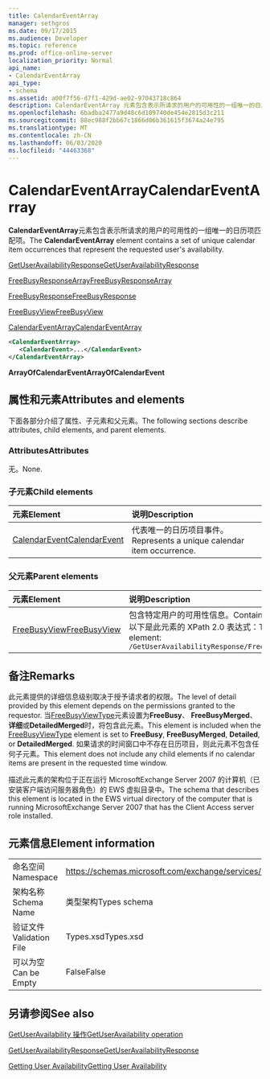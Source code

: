 ```yaml
---
title: CalendarEventArray
manager: sethgros
ms.date: 09/17/2015
ms.audience: Developer
ms.topic: reference
ms.prod: office-online-server
localization_priority: Normal
api_name:
- CalendarEventArray
api_type:
- schema
ms.assetid: a00f7f56-d7f1-429d-ae02-97043718c864
description: CalendarEventArray 元素包含表示所请求的用户的可用性的一组唯一的日历项匹配项。
ms.openlocfilehash: 6badba2477a9d48c6d109740de454e2815d3c211
ms.sourcegitcommit: 88ec988f2bb67c1866d06b361615f3674a24e795
ms.translationtype: MT
ms.contentlocale: zh-CN
ms.lasthandoff: 06/03/2020
ms.locfileid: "44463368"
---
```

# <a name="calendareventarray"></a><span data-ttu-id="cbd30-103">CalendarEventArray</span><span class="sxs-lookup"><span data-stu-id="cbd30-103">CalendarEventArray</span></span>

<span data-ttu-id="cbd30-104">**CalendarEventArray**元素包含表示所请求的用户的可用性的一组唯一的日历项匹配项。</span><span class="sxs-lookup"><span data-stu-id="cbd30-104">The **CalendarEventArray** element contains a set of unique calendar item occurrences that represent the requested user's availability.</span></span> 
  
[<span data-ttu-id="cbd30-105">GetUserAvailabilityResponse</span><span class="sxs-lookup"><span data-stu-id="cbd30-105">GetUserAvailabilityResponse</span></span>](getuseravailabilityresponse.md)
  
[<span data-ttu-id="cbd30-106">FreeBusyResponseArray</span><span class="sxs-lookup"><span data-stu-id="cbd30-106">FreeBusyResponseArray</span></span>](freebusyresponsearray.md)
  
[<span data-ttu-id="cbd30-107">FreeBusyResponse</span><span class="sxs-lookup"><span data-stu-id="cbd30-107">FreeBusyResponse</span></span>](freebusyresponse.md)
  
[<span data-ttu-id="cbd30-108">FreeBusyView</span><span class="sxs-lookup"><span data-stu-id="cbd30-108">FreeBusyView</span></span>](freebusyview.md)
  
[<span data-ttu-id="cbd30-109">CalendarEventArray</span><span class="sxs-lookup"><span data-stu-id="cbd30-109">CalendarEventArray</span></span>](calendareventarray.md)
  
```xml
<CalendarEventArray>
   <CalendarEvent>...</CalendarEvent>
</CalendarEventArray>
```

 <span data-ttu-id="cbd30-110">**ArrayOfCalendarEvent**</span><span class="sxs-lookup"><span data-stu-id="cbd30-110">**ArrayOfCalendarEvent**</span></span>
## <a name="attributes-and-elements"></a><span data-ttu-id="cbd30-111">属性和元素</span><span class="sxs-lookup"><span data-stu-id="cbd30-111">Attributes and elements</span></span>

<span data-ttu-id="cbd30-112">下面各部分介绍了属性、子元素和父元素。</span><span class="sxs-lookup"><span data-stu-id="cbd30-112">The following sections describe attributes, child elements, and parent elements.</span></span>
  
### <a name="attributes"></a><span data-ttu-id="cbd30-113">Attributes</span><span class="sxs-lookup"><span data-stu-id="cbd30-113">Attributes</span></span>

<span data-ttu-id="cbd30-114">无。</span><span class="sxs-lookup"><span data-stu-id="cbd30-114">None.</span></span>
  
### <a name="child-elements"></a><span data-ttu-id="cbd30-115">子元素</span><span class="sxs-lookup"><span data-stu-id="cbd30-115">Child elements</span></span>

|<span data-ttu-id="cbd30-116">**元素**</span><span class="sxs-lookup"><span data-stu-id="cbd30-116">**Element**</span></span>|<span data-ttu-id="cbd30-117">**说明**</span><span class="sxs-lookup"><span data-stu-id="cbd30-117">**Description**</span></span>|
|:-----|:-----|
|[<span data-ttu-id="cbd30-118">CalendarEvent</span><span class="sxs-lookup"><span data-stu-id="cbd30-118">CalendarEvent</span></span>](calendarevent.md) <br/> |<span data-ttu-id="cbd30-119">代表唯一的日历项目事件。</span><span class="sxs-lookup"><span data-stu-id="cbd30-119">Represents a unique calendar item occurrence.</span></span>  <br/> |
   
### <a name="parent-elements"></a><span data-ttu-id="cbd30-120">父元素</span><span class="sxs-lookup"><span data-stu-id="cbd30-120">Parent elements</span></span>

|<span data-ttu-id="cbd30-121">**元素**</span><span class="sxs-lookup"><span data-stu-id="cbd30-121">**Element**</span></span>|<span data-ttu-id="cbd30-122">**说明**</span><span class="sxs-lookup"><span data-stu-id="cbd30-122">**Description**</span></span>|
|:-----|:-----|
|[<span data-ttu-id="cbd30-123">FreeBusyView</span><span class="sxs-lookup"><span data-stu-id="cbd30-123">FreeBusyView</span></span>](freebusyview.md) <br/> |<span data-ttu-id="cbd30-124">包含特定用户的可用性信息。</span><span class="sxs-lookup"><span data-stu-id="cbd30-124">Contains availability information for a specific user.</span></span>  <br/> <span data-ttu-id="cbd30-125">以下是此元素的 XPath 2.0 表达式：</span><span class="sxs-lookup"><span data-stu-id="cbd30-125">The following is the XPath 2.0 expression to this element:</span></span>  <br/>  `/GetUserAvailabilityResponse/FreeBusyResponseArray/FreeBusyResponse/FreeBusyView` <br/> |
   
## <a name="remarks"></a><span data-ttu-id="cbd30-126">备注</span><span class="sxs-lookup"><span data-stu-id="cbd30-126">Remarks</span></span>

<span data-ttu-id="cbd30-127">此元素提供的详细信息级别取决于授予请求者的权限。</span><span class="sxs-lookup"><span data-stu-id="cbd30-127">The level of detail provided by this element depends on the permissions granted to the requestor.</span></span> <span data-ttu-id="cbd30-128">当[FreeBusyViewType](freebusyviewtype.md)元素设置为**FreeBusy**、 **FreeBusyMerged**、**详细**或**DetailedMerged**时，将包含此元素。</span><span class="sxs-lookup"><span data-stu-id="cbd30-128">This element is included when the [FreeBusyViewType](freebusyviewtype.md) element is set to **FreeBusy**, **FreeBusyMerged**, **Detailed**, or **DetailedMerged**.</span></span> <span data-ttu-id="cbd30-129">如果请求的时间窗口中不存在日历项目，则此元素不包含任何子元素。</span><span class="sxs-lookup"><span data-stu-id="cbd30-129">This element does not include any child elements if no calendar items are present in the requested time window.</span></span> 
  
<span data-ttu-id="cbd30-130">描述此元素的架构位于正在运行 MicrosoftExchange Server 2007 的计算机（已安装客户端访问服务器角色）的 EWS 虚拟目录中。</span><span class="sxs-lookup"><span data-stu-id="cbd30-130">The schema that describes this element is located in the EWS virtual directory of the computer that is running MicrosoftExchange Server 2007 that has the Client Access server role installed.</span></span>
  
## <a name="element-information"></a><span data-ttu-id="cbd30-131">元素信息</span><span class="sxs-lookup"><span data-stu-id="cbd30-131">Element information</span></span>

|||
|:-----|:-----|
|<span data-ttu-id="cbd30-132">命名空间</span><span class="sxs-lookup"><span data-stu-id="cbd30-132">Namespace</span></span>  <br/> |https://schemas.microsoft.com/exchange/services/2006/types  <br/> |
|<span data-ttu-id="cbd30-133">架构名称</span><span class="sxs-lookup"><span data-stu-id="cbd30-133">Schema Name</span></span>  <br/> |<span data-ttu-id="cbd30-134">类型架构</span><span class="sxs-lookup"><span data-stu-id="cbd30-134">Types schema</span></span>  <br/> |
|<span data-ttu-id="cbd30-135">验证文件</span><span class="sxs-lookup"><span data-stu-id="cbd30-135">Validation File</span></span>  <br/> |<span data-ttu-id="cbd30-136">Types.xsd</span><span class="sxs-lookup"><span data-stu-id="cbd30-136">Types.xsd</span></span>  <br/> |
|<span data-ttu-id="cbd30-137">可以为空</span><span class="sxs-lookup"><span data-stu-id="cbd30-137">Can be Empty</span></span>  <br/> |<span data-ttu-id="cbd30-138">False</span><span class="sxs-lookup"><span data-stu-id="cbd30-138">False</span></span>  <br/> |
   
## <a name="see-also"></a><span data-ttu-id="cbd30-139">另请参阅</span><span class="sxs-lookup"><span data-stu-id="cbd30-139">See also</span></span>



[<span data-ttu-id="cbd30-140">GetUserAvailability 操作</span><span class="sxs-lookup"><span data-stu-id="cbd30-140">GetUserAvailability operation</span></span>](getuseravailability-operation.md)
  
[<span data-ttu-id="cbd30-141">GetUserAvailabilityResponse</span><span class="sxs-lookup"><span data-stu-id="cbd30-141">GetUserAvailabilityResponse</span></span>](getuseravailabilityresponse.md)


[<span data-ttu-id="cbd30-142">Getting User Availability</span><span class="sxs-lookup"><span data-stu-id="cbd30-142">Getting User Availability</span></span>](https://msdn.microsoft.com/library/d4133fcb-9b0f-4e6b-aadf-a389da83516a%28Office.15%29.aspx)

